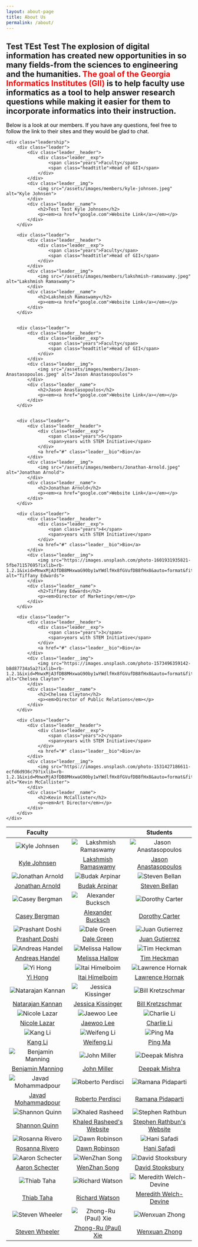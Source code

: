 ```yaml
---
layout: about-page
title: About Us
permalink: /about/
---
```


## Test TEst Test The explosion of digital information has created new opportunities in so many fields-from the sciences to engineering and the humanities. <span style="color:red;">The goal of the Georgia Informatics Institutes (GII)</span> is to help faculty use informatics as a tool to help answer research questions while making it easier for them to incorporate informatics into their instruction. 
 
<span style="color: black;">
Below is a look at our members. If you have any questions, feel free to follow the link to their sites and they would be glad to chat.
</span>

<main>
	
	<div class="leadership">
		<div class="leader">
			<div class="leader__header">
				<div class="leader__exp">
					<span class="years">Faculty</span>
					<span class="headtitle">Head of GII</span>
				</div>				
			</div>
			<div class="leader__img">
				<img src="/assets/images/members/kyle-johnsen.jpeg" alt="Kyle Johnsen">
			</div>
			<div class="leader__name">
				<h2>Test Test Kyle Johnsen</h2>
				<p><em><a href="google.com">Website Link</a></em></p>
			</div>
		</div>
	
		<div class="leader">
			<div class="leader__header">
				<div class="leader__exp">
					<span class="years">Faculty</span>
					<span class="headtitle">Head of GII</span>
				</div>				
			</div>
			<div class="leader__img">
				<img src="/assets/images/members/lakshmish-ramaswamy.jpeg" alt="Lakshmish Ramaswamy">
			</div>
			<div class="leader__name">
				<h2>Lakshmish Ramaswamy</h2>
				<p><em><a href="google.com">Website Link</a></em></p>
			</div>
		</div>


		<div class="leader">
			<div class="leader__header">
				<div class="leader__exp">
					<span class="years">Faculty</span>
					<span class="headtitle">Head of GII</span>
				</div>				
			</div>
			<div class="leader__img">
				<img src="/assets/images/members/Jason-Anastasopoulos.jpeg" alt="Jason Anastasopoulos">
			</div>
			<div class="leader__name">
				<h2>Jason Anastasopoulos</h2>
				<p><em><a href="google.com">Website Link</a></em></p>
			</div>
		</div>
		

		<div class="leader">
			<div class="leader__header">
				<div class="leader__exp">
					<span class="years">5</span>
					<span>years with STEM Initiative</span>
				</div>
				<a href="#" class="leader__bio">Bio</a>
			</div>
			<div class="leader__img">
				<img src="/assets/images/members/Jonathan-Arnold.jpeg" alt="Jonathan Arnold">
			</div>
			<div class="leader__name">
				<h2>Jonathan Arnold</h2>
				<p><em><a href="google.com">Website Link</a></em></p>
			</div>
		</div>

		<div class="leader">
			<div class="leader__header">
				<div class="leader__exp">
					<span class="years">4</span>
					<span>years with STEM Initiative</span>
				</div>
				<a href="#" class="leader__bio">Bio</a>
			</div>
			<div class="leader__img">
				<img src="https://images.unsplash.com/photo-1601931935821-5fbe71157695?ixlib=rb-1.2.1&ixid=MnwxMjA3fDB8MHxwaG90by1wYWdlfHx8fGVufDB8fHx8&auto=format&fit=crop&w=927&q=80" alt="Tiffany Edwards">
			</div>
			<div class="leader__name">
				<h2>Tiffany Edwards</h2>
				<p><em>Director of Marketing</em></p>
			</div>
		</div>

		<div class="leader">
			<div class="leader__header">
				<div class="leader__exp">
					<span class="years">3</span>
					<span>years with STEM Initiative</span>
				</div>
				<a href="#" class="leader__bio">Bio</a>
			</div>
			<div class="leader__img">
				<img src="https://images.unsplash.com/photo-1573496359142-b8d87734a5a2?ixlib=rb-1.2.1&ixid=MnwxMjA3fDB8MHxwaG90by1wYWdlfHx8fGVufDB8fHx8&auto=format&fit=crop&w=988&q=80" alt="Chelsea Clayton">
			</div>
			<div class="leader__name">
				<h2>Chelsea Clayton</h2>
				<p><em>Director of Public Relations</em></p>
			</div>
		</div>

		<div class="leader">
			<div class="leader__header">
				<div class="leader__exp">
					<span class="years">2</span>
					<span>years with STEM Initiative</span>
				</div>
				<a href="#" class="leader__bio">Bio</a>
			</div>
			<div class="leader__img">
				<img src="https://images.unsplash.com/photo-1531427186611-ecfd6d936c79?ixlib=rb-1.2.1&ixid=MnwxMjA3fDB8MHxwaG90by1wYWdlfHx8fGVufDB8fHx8&auto=format&fit=crop&w=987&q=80" alt="Kevin McCallister">
			</div>
			<div class="leader__name">
				<h2>Kevin McCallister</h2>
				<p><em>Art Director</em></p>
			</div>
		</div>
	</div>

</main>



| Faculty |  | Students |
| :----: | :----: | :----: |
| ![Kyle Johnsen](/assets/images/members/kyle-johnsen.jpeg) | ![Lakshmish Ramaswamy](/assets/images/members/lakshmish-ramaswamy.jpeg) | ![Jason Anastasopoulos](/assets/images/members/Jason-Anastasopoulos.jpeg) |
| [Kyle Johnsen](https://google.com) | [Lakshmish Ramaswamy](https://google.com) | [Jason Anastasopoulos](https://google.com) |
| ![Jonathan Arnold](/assets/images/members/Jonathan-Arnold.jpeg) | ![Budak Arpinar](/assets/images/members/Budak-Arpinar.jpeg) | ![Steven Bellan](/assets/images/members/Steven-Bellan.jpeg) |
| [Jonathan Arnold](https://google.com) | [Budak Arpinar](https://google.com) | [Steven Bellan](https://google.com) |
| ![Casey Bergman](/assets/images/members/Casey-Bergman.jpeg) | ![Alexander Bucksch](/assets/images/members/Alexander-Bucksch.jpeg) | ![Dorothy Carter](/assets/images/members/Dorothy-Carter.jpeg) |
| [Casey Bergman](https://google.com) | [Alexander Bucksch](https://google.com) | [Dorothy Carter](https://google.com) |
| ![Prashant Doshi](/assets/images/members/Prashant-Doshi.jpeg) | ![Dale Green](/assets/images/members/Dale-Green.jpeg) | ![Juan Gutierrez](/assets/images/members/Juan-Gutierrez.jpeg) |
| [Prashant Doshi](https://google.com) | [Dale Green](https://google.com) | [Juan Gutierrez](https://google.com) |
| ![Andreas Handel](/assets/images/members/Andreas-Handel.jpeg) | ![Melissa Hallow](/assets/images/members/Melissa-Hallow.jpeg) | ![Tim Heckman](/assets/images/members/Tim-Heckman.jpeg) |
| [Andreas Handel](https://google.com) | [Melissa Hallow](https://google.com) | [Tim Heckman](https://google.com) |
| ![Yi Hong](/assets/images/members/Yi-Hong.jpeg) | ![Itai Himelboim](/assets/images/members/Itai-Himelboim.jpeg) | ![Lawrence Hornak](/assets/images/members/Lawrence-Hornak.jpeg) |
| [Yi Hong](https://google.com) | [Itai Himelboim](https://google.com) | [Lawrence Hornak](https://google.com) |
| ![Natarajan Kannan](/assets/images/members/Natarajan-Kannan.jpeg) | ![Jessica Kissinger](/assets/images/members/Jessica-Kissinger.jpeg) | ![Bill Kretzschmar](/assets/images/members/Bill-Kretzschmar.jpeg) |
| [Natarajan Kannan](https://google.com) | [Jessica Kissinger](https://google.com) | [Bill Kretzschmar](https://google.com) |
| ![Nicole Lazar](/assets/images/members/Nicole-Lazar.jpeg) | ![Jaewoo Lee](/assets/images/members/Jaewoo-Lee.jpeg) | ![Charlie Li](/assets/images/members/Charlie-Li.jpeg) |
| [Nicole Lazar](https://google.com) | [Jaewoo Lee](https://google.com) | [Charlie Li](https://google.com) |
| ![Kang Li](/assets/images/members/Kang-Li.jpeg) | ![Weifeng Li](/assets/images/members/Weifeng-Li.jpeg) | ![Ping Ma](/assets/images/members/Ping-Ma.jpeg) |
| [Kang Li](https://google.com) | [Weifeng Li](https://google.com) | [Ping Ma](https://google.com) |
| ![Benjamin Manning](/assets/images/members/Benjamin-Manning.jpeg) | ![John Miller](/assets/images/members/John-Miller.jpeg) | ![Deepak Mishra](/assets/images/members/Deepak-Mishra.jpeg) |
| [Benjamin Manning](https://google.com) | [John Miller](https://google.com) | [Deepak Mishra](https://google.com) |
| ![Javad Mohammadpour](/assets/images/members/Javad-Mohammadpour.jpeg) | ![Roberto Perdisci](/assets/images/members/Roberto-Perdisci.jpeg) | ![Ramana Pidaparti](/assets/images/members/Ramana-Pidaparti.jpeg) |
| [Javad Mohammadpour](https://google.com) | [Roberto Perdisci](https://google.com) | [Ramana Pidaparti](https://google.com) |
| ![Shannon Quinn](/assets/images/members/Shannon-Quinn.jpeg) | ![Khaled Rasheed](/assets/images/members/Khaled-Rasheed.jpeg) | ![Stephen Rathbun](/assets/images/members/Stephen-Rathbun.jpeg) |
| [Shannon Quinn](https://google.com) | [Khaled Rasheed's Website](https://google.com) | [Stephen Rathbun's Website](https://google.com) |
| ![Rosanna Rivero](/assets/images/members/Rosanna-Rivero.jpeg) | ![Dawn Robinson](/assets/images/members/Dawn-Robinson.jpeg) | ![Hani Safadi](/assets/images/members/Hani-Safadi.jpeg) |
| [Rosanna Rivero](https://google.com) | [Dawn Robinson](https://google.com) | [Hani Safadi](https://google.com) |
| ![Aaron Schecter](/assets/images/members/Aaron-Schecter.jpeg) | ![WenZhan Song](/assets/images/members/WenZhan-Song.jpeg) | ![David Stooksbury](/assets/images/members/David-Stooksbury.jpeg) |
| [Aaron Schecter](https://google.com) | [WenZhan Song](https://google.com) | [David Stooksbury](https://google.com) |
| ![Thiab Taha](/assets/images/members/Thiab-Taha.jpeg) | ![Richard Watson](/assets/images/members/Richard-Watson.jpeg) | ![Meredith Welch-Devine](/assets/images/members/Meredith-Welch-Devine.jpeg) |
| [Thiab Taha](https://google.com) | [Richard Watson](https://google.com) | [Meredith Welch-Devine](https://google.com) |
| ![Steven Wheeler](/assets/images/members/Steven-Wheeler.jpeg) | ![Zhong-Ru (Paul) Xie](/assets/images/members/Zhong-Ru-(Paul)-Xie.jpeg) | ![Wenxuan Zhong](/assets/images/members/Wenxuan-Zhong.jpeg) |
| [Steven Wheeler](https://google.com) | [Zhong-Ru (Paul) Xie](https://google.com) | [Wenxuan Zhong](https://google.com) |












[//]: # "You can find the source code for Minima at GitHub:"
[//]: # "[jekyll][jekyll-organization] /"
[//]: # "[minima](https://github.com/jekyll/minima)"

[//]: # "You can find the source code for Jekyll at GitHub:"
[//]: # "[jekyll][jekyll-organization] /"
[//]: # "[jekyll](https://github.com/jekyll/jekyll)"


[//]: # "[jekyll-organization]: https://github.com/jekyll"
